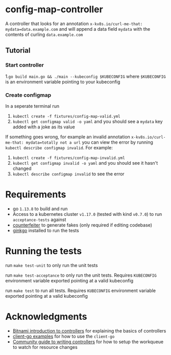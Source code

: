 # config-map-controller

A controller that looks for an annotation `x-kv8s.io/curl-me-that: mydata=data.example.com` and will append a data field `mydata` with the contents of curling `data.example.com`

## Tutorial
### Start controller
1.`go build main.go && ./main --kubeconfig $KUBECONFIG` where `$KUBECONFIG` is an environment variable pointing to your kubeconfig
### Create configmap
In a seperate terminal run
1. `kubectl create -f fixtures/config-map-valid.yml` 
1. `kubectl get configmap valid -o yaml` and you should see a `mydata` key added with a joke as its value

If something goes wrong, for example an invalid annotation `x-kv8s.io/curl-me-that: mydata=totally not a url` you can
view the error by running `kubectl describe configmap invalid`. For example:
1. `kubectl create -f fixtures/config-map-invalid.yml` 
1. `kubectl get configmap invalid -o yaml` and you should see it hasn't changed
1. `kubectl describe configmap invalid` to see the error


# Requirements
- go `1.13.8` to build and run
- Access to a kubernetes cluster `v1.17.0` (tested with kind `v0.7.0`) to run `acceptance-tests` against
- [counterfeiter](https://github.com/maxbrunsfeld/counterfeiter) to generate fakes (only required if editing codebase)
- [ginkgo](https://onsi.github.io/ginkgo/) installed to run the tests

# Running the tests

run `make test-unit` to only run the unit tests

run `make test-acceptance` to only run the unit tests. Requires `KUBECONFIG` environment 
variable exported pointing at a valid kubeconfig

run `make test` to run all tests. Requires `KUBECONFIG` environment 
variable exported pointing at a valid kubeconfig
 
#  

# Acknowledgments
- [Bitnami introduction to controllers](https://engineering.bitnami.com/articles/a-deep-dive-into-kubernetes-controllers.html) for explaining the basics of controllers
- [client-go examples](https://github.com/kubernetes/client-go/blob/master/examples/) for how to use the `client-go`
- [Community guide to writing controllers](https://github.com/kubernetes/community/blob/master/contributors/devel/sig-api-machinery/controllers.md) for how to setup the workqueue to watch for resource changes

